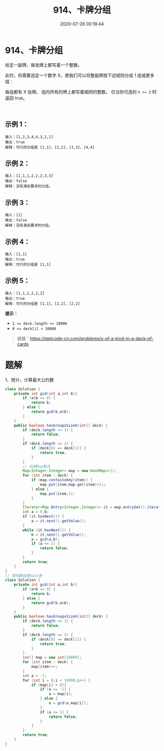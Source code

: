 ﻿---
title: 914、卡牌分组
categories:
- leetcode
tags:
  - null
date: 2020-07-26 00:19:44
---

# 914、卡牌分组

给定一副牌，每张牌上都写着一个整数。

此时，你需要选定一个数字 X，使我们可以将整副牌按下述规则分成 1 组或更多组：

每组都有 X 张牌。
组内所有的牌上都写着相同的整数。
仅当你可选的 `X >= 2` 时返回 true。

 
## 示例 1：
```
输入：[1,2,3,4,4,3,2,1]
输出：true
解释：可行的分组是 [1,1]，[2,2]，[3,3]，[4,4]
```
## 示例 2：
```
输入：[1,1,1,2,2,2,3,3]
输出：false
解释：没有满足要求的分组。
```
## 示例 3：
```
输入：[1]
输出：false
解释：没有满足要求的分组。
```
## 示例 4：
```
输入：[1,1]
输出：true
解释：可行的分组是 [1,1]
```
## 示例 5：
```
输入：[1,1,2,2,2,2]
输出：true
解释：可行的分组是 [1,1]，[2,2]，[2,2]
```
**提示：**

- `1 <= deck.length <= 10000`
- `0 <= deck[i] < 10000`

> 链接：https://leetcode-cn.com/problems/x-of-a-kind-in-a-deck-of-cards

# 题解
1、统计，计算最大公约数
```java
class Solution {
    private int gcd(int a,int b){
        if (a%b == 0) {
            return b;
        } else {
            return gcd(b,a%b);
        }
    }
    public boolean hasGroupsSizeX(int[] deck) {
        if (deck.length <= 1) {
            return false;
        }
        if (deck.length == 2) {
            if (deck[0] == deck[1]) {
                return true;
            }
        }
        // 利用Map集合
        Map<Integer,Integer> map = new HashMap<>();
        for (int item : deck) {
            if (map.containsKey(item)) {
                map.put(item,map.get(item)+1);
            } else {
                map.put(item,1);
            }
        }
        Iterator<Map.Entry<Integer,Integer>> it = map.entrySet().iterator();
        int a = 0,b;
        if (it.hasNext()) {
            a = it.next().getValue();
        }
        while (it.hasNext()) {
            b = it.next().getValue();
            a = gcd(a,b);
            if (a <= 1) {
                return false;
            } 
        }
        return true;
    }
}
// 使用数组做hash表
class Solution {
    private int gcd(int a,int b){
        if (a%b == 0) {
            return b;
        } else {
            return gcd(b,a%b);
        }
    }
    public boolean hasGroupsSizeX(int[] deck) {
        if (deck.length <= 1) {
            return false;
        }
        if (deck.length == 2) {
            if (deck[0] == deck[1]) {
                return true;
            }
        }
        int[] map = new int[10000];
        for (int item : deck) {
            map[item]++;
        }
        int a = -1;
        for (int i = 0;i < 10000;i++) {
            if (map[i] > 0){
                if (a == -1) {
                    a = map[i];
                } else {
                    a = gcd(a,map[i]);
                }
                if (a <= 1) {
                    return false;
                }
            }
        }
        return true;
    }
}
```